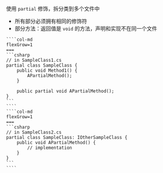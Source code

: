 使用 `partial` 修饰，拆分类到多个文件中
- 所有部分必须拥有相同的修饰符
- 部分方法：返回值是 `void` 的方法，声明和实现不在同一个文件

`````col
````col-md
flexGrow=1
===
```csharp
// in SampleClass1.cs
partial class SampleClass {
    public void Method1() {
        APartialMethod();
    }

    public partial void APartialMethod();
}
```
````
````col-md
flexGrow=1
===
```csharp
// in SampleClass2.cs
partial class SampleClass: IOtherSampleClass {
    public void APartialMethod() {
        // implementation
    }
}
```
````
`````
